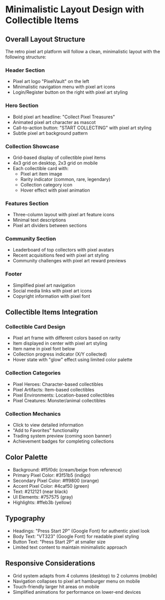 # Minimalistic Layout Design with Collectible Items

## Overall Layout Structure

The retro pixel art platform will follow a clean, minimalistic layout with the following structure:

### Header Section
- Pixel art logo "PixelVault" on the left
- Minimalistic navigation menu with pixel art icons
- Login/Register button on the right with pixel art styling

### Hero Section
- Bold pixel art headline: "Collect Pixel Treasures"
- Animated pixel art character as mascot
- Call-to-action button: "START COLLECTING" with pixel art styling
- Subtle pixel art background pattern

### Collection Showcase
- Grid-based display of collectible pixel items
- 4x3 grid on desktop, 2x3 grid on mobile
- Each collectible card with:
  - Pixel art item image
  - Rarity indicator (common, rare, legendary)
  - Collection category icon
  - Hover effect with pixel animation

### Features Section
- Three-column layout with pixel art feature icons
- Minimal text descriptions
- Pixel art dividers between sections

### Community Section
- Leaderboard of top collectors with pixel avatars
- Recent acquisitions feed with pixel art styling
- Community challenges with pixel art reward previews

### Footer
- Simplified pixel art navigation
- Social media links with pixel art icons
- Copyright information with pixel font

## Collectible Items Integration

### Collectible Card Design
- Pixel art frame with different colors based on rarity
- Item displayed in center with pixel art styling
- Item name in pixel font below
- Collection progress indicator (X/Y collected)
- Hover state with "glow" effect using limited color palette

### Collection Categories
- Pixel Heroes: Character-based collectibles
- Pixel Artifacts: Item-based collectibles
- Pixel Environments: Location-based collectibles
- Pixel Creatures: Monster/animal collectibles

### Collection Mechanics
- Click to view detailed information
- "Add to Favorites" functionality
- Trading system preview (coming soon banner)
- Achievement badges for completing collections

## Color Palette

- Background: #f5f0dc (cream/beige from reference)
- Primary Pixel Color: #3f51b5 (indigo)
- Secondary Pixel Color: #ff9800 (orange)
- Accent Pixel Color: #4caf50 (green)
- Text: #212121 (near black)
- UI Elements: #757575 (gray)
- Highlights: #ffeb3b (yellow)

## Typography

- Headings: "Press Start 2P" (Google Font) for authentic pixel look
- Body Text: "VT323" (Google Font) for readable pixel styling
- Button Text: "Press Start 2P" at smaller size
- Limited text content to maintain minimalistic approach

## Responsive Considerations

- Grid system adapts from 4 columns (desktop) to 2 columns (mobile)
- Navigation collapses to pixel art hamburger menu on mobile
- Touch-friendly larger hit areas on mobile
- Simplified animations for performance on lower-end devices
